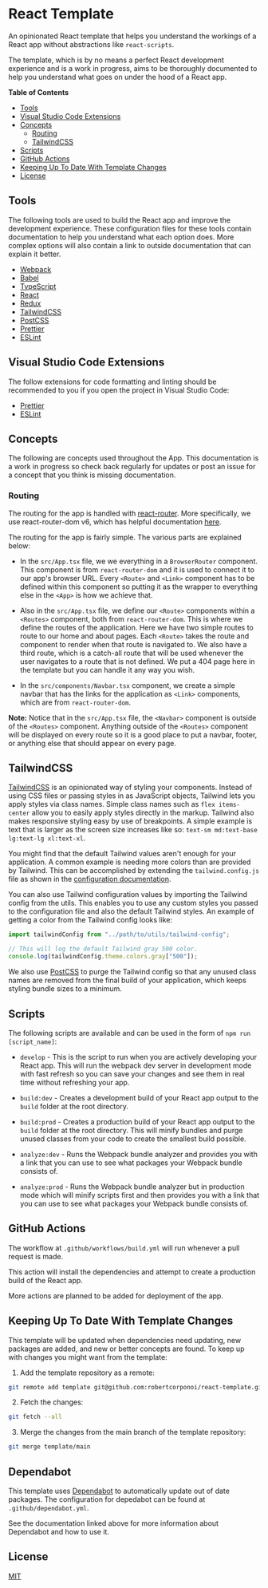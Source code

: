 # React Template

An opinionated React template that helps you understand the workings of a React app without abstractions like `react-scripts`.

The template, which is by no means a perfect React development experience and is a work in progress, aims to be thoroughly documented to help you understand what goes on under the hood of a React app.

**Table of Contents**

- [Tools](#tools)
- [Visual Studio Code Extensions](#visual-studio-code-extensions)
- [Concepts](#concepts)
    - [Routing](#routing)
    - [TailwindCSS](#tailwindcss)
- [Scripts](#scripts)
- [GitHub Actions](#github-actions)
- [Keeping Up To Date With Template Changes](#keeping-up-to-date-with-template-changes)
- [License](#license)

## Tools

The following tools are used to build the React app and improve the development experience. These configuration files for these tools contain documentation to help you understand what each option does. More complex options will also contain a link to outside documentation that can explain it better.

- [Webpack](https://webpack.js.org/)
- [Babel](https://babeljs.io/docs/en/)
- [TypeScript](https://www.typescriptlang.org/)
- [React](https://reactjs.org/)
- [Redux](https://redux.js.org/)
- [TailwindCSS](https://tailwindcss.com/)
- [PostCSS](https://postcss.org/)
- [Prettier](https://prettier.io/)
- [ESLint](https://eslint.org/)

## Visual Studio Code Extensions

The follow extensions for code formatting and linting should be recommended to you if you open the project in Visual Studio Code:

- [Prettier](https://marketplace.visualstudio.com/items?itemName=esbenp.prettier-vscode)
- [ESLint](https://marketplace.visualstudio.com/items?itemName=dbaeumer.vscode-eslint)

## Concepts

The following are concepts used throughout the App. This documentation is a work in progress so check back regularly for updates or post an issue for a concept that you think is missing documentation.

### Routing

The routing for the app is handled with [react-router](https://github.com/remix-run/react-router). More specifically, we use react-router-dom v6, which has helpful documentation [here](https://github.com/remix-run/react-router/blob/main/docs/getting-started/tutorial.md).

The routing for the app is fairly simple. The various parts are explained below:

- In the `src/App.tsx` file, we we everything in a `BrowserRouter` component. This component is from `react-router-dom` and it is used to connect it to our app's browser URL. Every `<Route>` and `<Link>` component has to be defined within this component so putting it as the wrapper to everything else in the `<App>` is how we achieve that.

- Also in the `src/App.tsx` file, we define our `<Route>` components within a `<Routes>` component, both from `react-router-dom`. This is where we define the routes of the application. Here we have two simple routes to route to our home and about pages. Each `<Route>` takes the route and component to render when that route is navigated to. We also have a third route, which is a catch-all route that will be used whenever the user navigates to a route that is not defined. We put a 404 page here in the template but you can handle it any way you wish.

- In the `src/components/Navbar.tsx` component, we create a simple navbar that has the links for the application as `<Link>` components, which are from `react-router-dom`. 

**Note:** Notice that in the `src/App.tsx` file, the `<Navbar>` component is outside of the `<Routes>` component. Anything outside of the `<Routes>` component will be displayed on every route so it is a good place to put a navbar, footer, or anything else that should appear on every page.

## TailwindCSS

[TailwindCSS](https://tailwindcss.com/) is an opinionated way of styling your components. Instead of using CSS files or passing styles in as JavaScript objects, Tailwind lets you apply styles via class names. Simple class names such as `flex items-center` allow you to easily apply styles directly in the markup. Tailwind also makes responsive styling easy by use of breakpoints. A simple example is text that is larger as the screen size increases like so: `text-sm md:text-base lg:text-lg xl:text-xl`.

You might find that the default Tailwind values aren't enough for your application. A common example is needing more colors than are provided by Tailwind. This can be accomplished by extending the `tailwind.config.js` file as shown in the [configuration documentation](https://tailwindcss.com/docs/configuration).

You can also use Tailwind configuration values by importing the Tailwind config from the utils. This enables you to use any custom styles you passed to the configuration file and also the default Tailwind styles. An example of getting a color from the Tailwind config looks like:

```ts
import tailwindConfig from "../path/to/utils/tailwind-config";

// This will log the default Tailwind gray 500 color.
console.log(tailwindConfig.theme.colors.gray["500"]);
```

We also use [PostCSS](https://postcss.org/) to purge the Tailwind config so that any unused class names are removed from the final build of your application, which keeps styling bundle sizes to a minimum.

## Scripts

The following scripts are available and can be used in the form of `npm run [script_name]`:

- `develop` - This is the script to run when you are actively developing your React app. This will run the webpack dev server in development mode with fast refresh so you can save your changes and see them in real time without refreshing your app.

- `build:dev` - Creates a development build of your React app output to the `build` folder at the root directory.

- `build:prod` - Creates a production build of your React app output to the `build` folder at the root directory. This will minify bundles and purge unused classes from your code to create the smallest build possible.

- `analyze:dev` - Runs the Webpack bundle analyzer and provides you with a link that you can use to see what packages your Webpack bundle consists of.

- `analyze:prod` - Runs the Webpack bundle analyzer but in production mode which will minify scripts first and then provides you with a link that you can use to see what packages your Webpack bundle consists of.

## GitHub Actions

The workflow at `.github/workflows/build.yml` will run whenever a pull request is made.

This action will install the dependencies and attempt to create a production build of the React app.

More actions are planned to be added for deployment of the app.

## Keeping Up To Date With Template Changes

This template will be updated when dependencies need updating, new packages are added, and new or better concepts are found. To keep up with changes you might want from the template:

1. Add the template repository as a remote:

```sh
git remote add template git@github.com:robertcorponoi/react-template.git
```

2. Fetch the changes:

```sh
git fetch --all
```

3. Merge the changes from the main branch of the template repository:

```sh
git merge template/main
```

## Dependabot

This template uses [Dependabot](https://docs.github.com/en/code-security/dependabot/dependabot-version-updates/configuring-dependabot-version-updates) to automatically update out of date packages. The configuration for depedabot can be found at `.github/dependabot.yml`.

See the documentation linked above for more information about Dependabot and how to use it.

## License

[MIT](./LICENSE)
